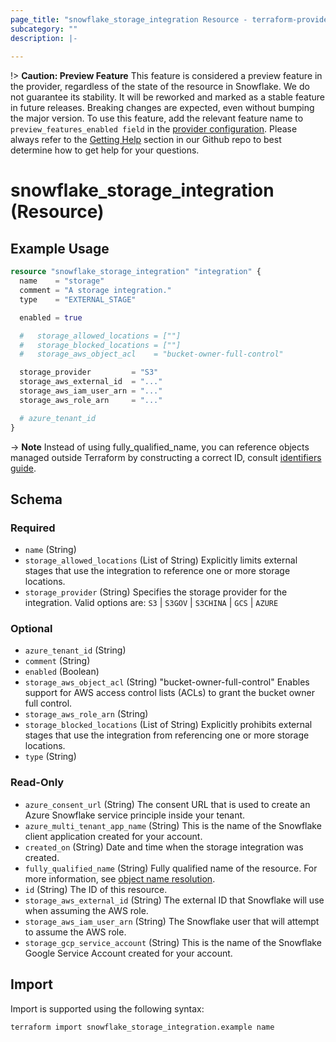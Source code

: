 ```yaml
---
page_title: "snowflake_storage_integration Resource - terraform-provider-snowflake"
subcategory: ""
description: |-
  
---
```


!> **Caution: Preview Feature** This feature is considered a preview feature in the provider, regardless of the state of the resource in Snowflake. We do not guarantee its stability. It will be reworked and marked as a stable feature in future releases. Breaking changes are expected, even without bumping the major version. To use this feature, add the relevant feature name to `preview_features_enabled field` in the [provider configuration](https://registry.terraform.io/providers/Snowflake-Labs/snowflake/latest/docs#schema). Please always refer to the [Getting Help](https://github.com/Snowflake-Labs/terraform-provider-snowflake?tab=readme-ov-file#getting-help) section in our Github repo to best determine how to get help for your questions.

# snowflake_storage_integration (Resource)



## Example Usage

```terraform
resource "snowflake_storage_integration" "integration" {
  name    = "storage"
  comment = "A storage integration."
  type    = "EXTERNAL_STAGE"

  enabled = true

  #   storage_allowed_locations = [""]
  #   storage_blocked_locations = [""]
  #   storage_aws_object_acl    = "bucket-owner-full-control"

  storage_provider         = "S3"
  storage_aws_external_id  = "..."
  storage_aws_iam_user_arn = "..."
  storage_aws_role_arn     = "..."

  # azure_tenant_id
}
```

-> **Note** Instead of using fully_qualified_name, you can reference objects managed outside Terraform by constructing a correct ID, consult [identifiers guide](../guides/identifiers_rework_design_decisions#new-computed-fully-qualified-name-field-in-resources).
<!-- TODO(SNOW-1634854): include an example showing both methods-->

<!-- schema generated by tfplugindocs -->
## Schema

### Required

- `name` (String)
- `storage_allowed_locations` (List of String) Explicitly limits external stages that use the integration to reference one or more storage locations.
- `storage_provider` (String) Specifies the storage provider for the integration. Valid options are: `S3` | `S3GOV` | `S3CHINA` | `GCS` | `AZURE`

### Optional

- `azure_tenant_id` (String)
- `comment` (String)
- `enabled` (Boolean)
- `storage_aws_object_acl` (String) "bucket-owner-full-control" Enables support for AWS access control lists (ACLs) to grant the bucket owner full control.
- `storage_aws_role_arn` (String)
- `storage_blocked_locations` (List of String) Explicitly prohibits external stages that use the integration from referencing one or more storage locations.
- `type` (String)

### Read-Only

- `azure_consent_url` (String) The consent URL that is used to create an Azure Snowflake service principle inside your tenant.
- `azure_multi_tenant_app_name` (String) This is the name of the Snowflake client application created for your account.
- `created_on` (String) Date and time when the storage integration was created.
- `fully_qualified_name` (String) Fully qualified name of the resource. For more information, see [object name resolution](https://docs.snowflake.com/en/sql-reference/name-resolution).
- `id` (String) The ID of this resource.
- `storage_aws_external_id` (String) The external ID that Snowflake will use when assuming the AWS role.
- `storage_aws_iam_user_arn` (String) The Snowflake user that will attempt to assume the AWS role.
- `storage_gcp_service_account` (String) This is the name of the Snowflake Google Service Account created for your account.

## Import

Import is supported using the following syntax:

```shell
terraform import snowflake_storage_integration.example name
```
